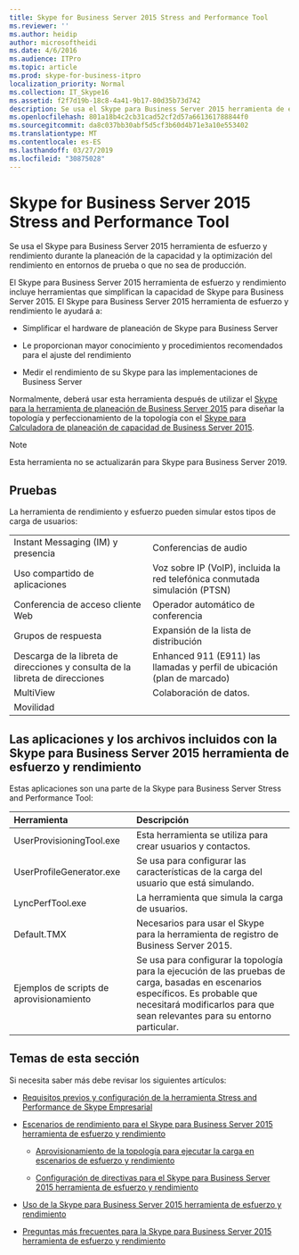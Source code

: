 ```yaml
---
title: Skype for Business Server 2015 Stress and Performance Tool
ms.reviewer: ''
ms.author: heidip
author: microsoftheidi
ms.date: 4/6/2016
ms.audience: ITPro
ms.topic: article
ms.prod: skype-for-business-itpro
localization_priority: Normal
ms.collection: IT_Skype16
ms.assetid: f2f7d19b-18c8-4a41-9b17-80d35b73d742
description: Se usa el Skype para Business Server 2015 herramienta de esfuerzo y rendimiento durante la planeación de la capacidad y la optimización del rendimiento en entornos de prueba o que no sea de producción.
ms.openlocfilehash: 801a18b4c2cb31cad52cf2d57a661361788844f0
ms.sourcegitcommit: da8c037bb30abf5d5cf3b60d4b71e3a10e553402
ms.translationtype: MT
ms.contentlocale: es-ES
ms.lasthandoff: 03/27/2019
ms.locfileid: "30875028"
---
```

# <a name="skype-for-business-server-2015-stress-and-performance-tool"></a>Skype for Business Server 2015 Stress and Performance Tool
 
Se usa el Skype para Business Server 2015 herramienta de esfuerzo y rendimiento durante la planeación de la capacidad y la optimización del rendimiento en entornos de prueba o que no sea de producción.
  
El Skype para Business Server 2015 herramienta de esfuerzo y rendimiento incluye herramientas que simplifican la capacidad de Skype para Business Server 2015. El Skype para Business Server 2015 herramienta de esfuerzo y rendimiento le ayudará a:
  
- Simplificar el hardware de planeación de Skype para Business Server
    
- Le proporcionan mayor conocimiento y procedimientos recomendados para el ajuste del rendimiento
    
- Medir el rendimiento de su Skype para las implementaciones de Business Server
    
Normalmente, deberá usar esta herramienta después de utilizar el [Skype para la herramienta de planeación de Business Server 2015](../../management-tools/planning-tool/planning-tool.md) para diseñar la topología y perfeccionamiento de la topología con el [Skype para Calculadora de planeación de capacidad de Business Server 2015](../../management-tools/capacity-planning-calculator.md). 

> [!NOTE]
> Esta herramienta no se actualizarán para Skype para Business Server 2019.
  
## <a name="tests"></a>Pruebas

La herramienta de rendimiento y esfuerzo pueden simular estos tipos de carga de usuarios:
  
|||
|:-----|:-----|
|Instant Messaging (IM) y presencia  <br/> |Conferencias de audio  <br/> |
|Uso compartido de aplicaciones  <br/> |Voz sobre IP (VoIP), incluida la red telefónica conmutada simulación (PTSN)  <br/> |
|Conferencia de acceso cliente Web  <br/> |Operador automático de conferencia  <br/> |
|Grupos de respuesta  <br/> |Expansión de la lista de distribución  <br/> |
|Descarga de la libreta de direcciones y consulta de la libreta de direcciones  <br/> |Enhanced 911 (E911) las llamadas y perfil de ubicación (plan de marcado)  <br/> |
|MultiView  <br/> |Colaboración de datos.  <br/> |
|Movilidad  <br/> ||
   
## <a name="applications-and-files-included-with-the-skype-for-business-server-2015-stress-and-performance-tool"></a>Las aplicaciones y los archivos incluidos con la Skype para Business Server 2015 herramienta de esfuerzo y rendimiento

Estas aplicaciones son una parte de la Skype para Business Server Stress and Performance Tool:
  
|**Herramienta**|**Descripción**|
|:-----|:-----|
|UserProvisioningTool.exe  <br/> |Esta herramienta se utiliza para crear usuarios y contactos.  <br/> |
|UserProfileGenerator.exe  <br/> |Se usa para configurar las características de la carga del usuario que está simulando.  <br/> |
|LyncPerfTool.exe  <br/> |La herramienta que simula la carga de usuarios.  <br/> |
|Default.TMX  <br/> |Necesarios para usar el Skype para la herramienta de registro de Business Server 2015.  <br/> |
|Ejemplos de scripts de aprovisionamiento  <br/> |Se usa para configurar la topología para la ejecución de las pruebas de carga, basadas en escenarios específicos. Es probable que necesitará modificarlos para que sean relevantes para su entorno particular.  <br/> |
   
## <a name="topics-in-this-section"></a>Temas de esta sección

Si necesita saber más debe revisar los siguientes artículos:
  
- [Requisitos previos y configuración de la herramienta Stress and Performance de Skype Empresarial](prerequisites-and-setup.md)
    
- [Escenarios de rendimiento para el Skype para Business Server 2015 herramienta de esfuerzo y rendimiento](scenarios.md)
    
  - [Aprovisionamiento de la topología para ejecutar la carga en escenarios de esfuerzo y rendimiento](provisioning-the-topology-to-run-load.md)
    
  - [Configuración de directivas para el Skype para Business Server 2015 herramienta de esfuerzo y rendimiento](configuring-policies.md)
    
- [Uso de la Skype para Business Server 2015 herramienta de esfuerzo y rendimiento](using-the-tool.md)
    
- [Preguntas más frecuentes para la Skype para Business Server 2015 herramienta de esfuerzo y rendimiento](faq.md)
    

